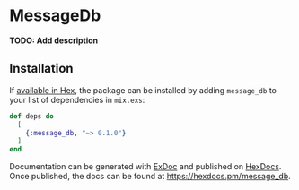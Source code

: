 # MessageDb

**TODO: Add description**

## Installation

If [available in Hex](https://hex.pm/docs/publish), the package can be installed
by adding `message_db` to your list of dependencies in `mix.exs`:

```elixir
def deps do
  [
    {:message_db, "~> 0.1.0"}
  ]
end
```

Documentation can be generated with [ExDoc](https://github.com/elixir-lang/ex_doc)
and published on [HexDocs](https://hexdocs.pm). Once published, the docs can
be found at <https://hexdocs.pm/message_db>.

